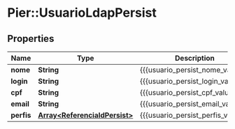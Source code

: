 # Pier::UsuarioLdapPersist

## Properties
Name | Type | Description | Notes
------------ | ------------- | ------------- | -------------
**nome** | **String** | {{{usuario_persist_nome_value}}} | [optional] 
**login** | **String** | {{{usuario_persist_login_value}}} | [optional] 
**cpf** | **String** | {{{usuario_persist_cpf_value}}} | [optional] 
**email** | **String** | {{{usuario_persist_email_value}}} | [optional] 
**perfis** | [**Array&lt;ReferenciaIdPersist&gt;**](ReferenciaIdPersist.md) | {{{usuario_persist_perfis_value}}} | [optional] 



